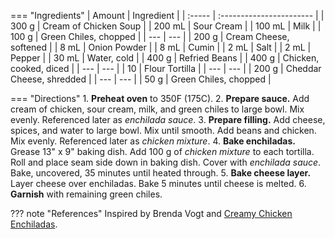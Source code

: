 === "Ingredients"
    | Amount | Ingredient               |
    | :----- | :----------------------- |
    | 300 g  | Cream of Chicken Soup    |
    | 200 mL | Sour Cream               |
    | 100 mL | Milk                     |
    | 100 g  | Green Chiles, chopped    |
    | ---    | ---                      |
    | 200 g  | Cream Cheese, softened   |
    | 8 mL   | Onion Powder             |
    | 8 mL   | Cumin                    |
    | 2 mL   | Salt                     |
    | 2 mL   | Pepper                   |
    | 30 mL  | Water, cold              |
    | 400 g  | Refried Beans            |
    | 400 g  | Chicken, cooked, diced   |
    | ---    | ---                      |
    | 10     | Flour Tortilla           |
    | ---    | ---                      |
    | 200 g  | Cheddar Cheese, shredded |
    | ---    | ---                      |
    | 50 g   | Green Chiles, chopped    |

=== "Directions"
    1. **Preheat oven** to 350F (175C).
    2. **Prepare sauce.** Add cream of chicken, sour cream, milk, and green chiles to large bowl. Mix evenly. Referenced later as *enchilada sauce*.
    3. **Prepare filling.** Add cheese, spices, and water to large bowl. Mix until smooth. Add beans and chicken. Mix evenly. Referenced later as *chicken mixture*.
    4. **Bake enchiladas.** Grease 13" x 9" baking dish. Add 100 g of *chicken mixture* to each tortilla. Roll and place seam side down in baking dish. Cover with *enchilada sauce*. Bake, uncovered, 35 minutes until heated through.
    5. **Bake cheese layer.** Layer cheese over enchiladas. Bake 5 minutes until cheese is melted.
    6. **Garnish** with remaining green chiles.


??? note "References"
    Inspired by Brenda Vogt and [Creamy Chicken Enchiladas](https://www.tasteofhome.com/recipes/creamy-chicken-enchiladas/).
